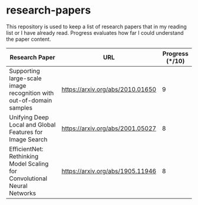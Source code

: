 # research-papers
This repository is used to keep a list of research papers that in my reading list or I have already read.
Progress evaluates how far I could understand the paper content.

| Research Paper                                                                       | URL                              | Progress (*/10) |
|--------------------------------------------------------------------------------------|----------------------------------|-----------------|
| Supporting large-scale image recognition with out-of-domain samples                  | https://arxiv.org/abs/2010.01650 |               9 |
| Unifying Deep Local and Global Features for Image Search                             | https://arxiv.org/abs/2001.05027 |               8 |
| EfficientNet: Rethinking Model Scaling for Convolutional Neural Networks             | https://arxiv.org/abs/1905.11946 |               8 |
